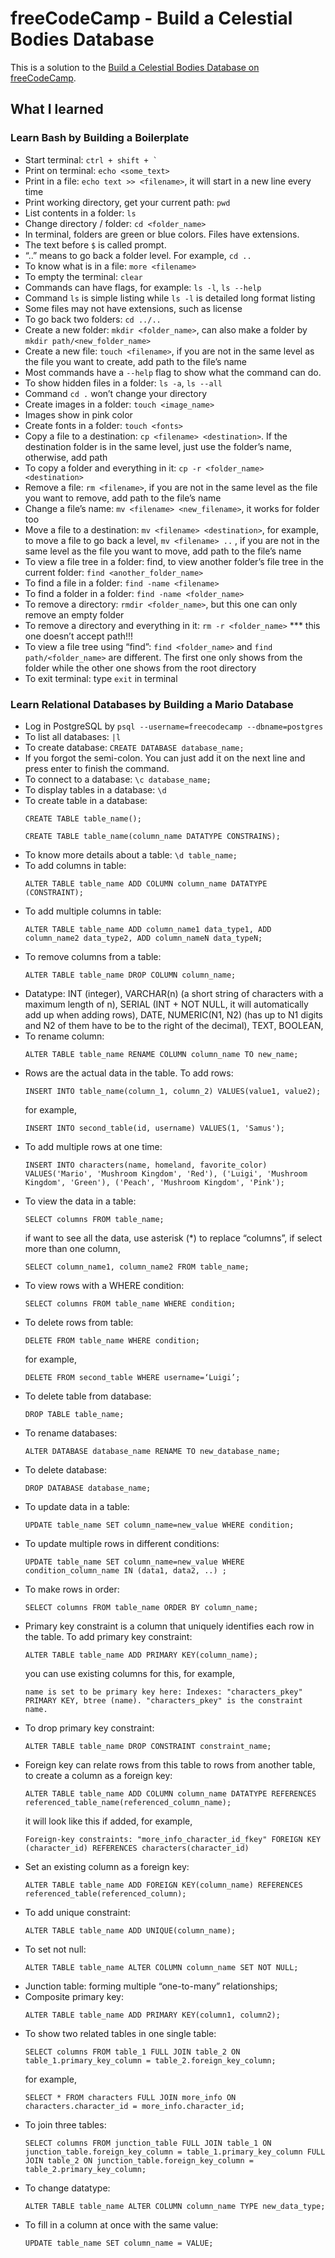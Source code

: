 # freeCodeCamp - Build a Celestial Bodies Database

This is a solution to the [Build a Celestial Bodies Database on freeCodeCamp](https://www.freecodecamp.org/learn/relational-database/build-a-celestial-bodies-database-project/build-a-celestial-bodies-database).

## What I learned

### Learn Bash by Building a Boilerplate

- Start terminal: ```ctrl + shift + ` ```
- Print on terminal: ```echo <some_text>```
- Print in a file: ```echo text >> <filename>```, it will start in a new line every time
- Print working directory, get your current path: ```pwd```
- List contents in a folder: ```ls```
- Change directory / folder: ```cd <folder_name>```
- In terminal, folders are green or blue colors. Files have extensions.
- The text before ```$``` is called prompt.
- “..” means to go back a folder level. For example, ```cd ..```
- To know what is in a file: ```more <filename>```
- To empty the terminal: ```clear```
- Commands can have flags, for example: ```ls -l```, ```ls --help```
- Command ```ls``` is simple listing while ```ls -l``` is detailed long format listing
- Some files may not have extensions, such as license
- To go back two folders: ```cd ../..```
- Create a new folder: ```mkdir <folder_name>```, can also make a folder by ```mkdir path/<new_folder_name>```
- Create a new file: ```touch <filename>```, if you are not in the same level as the file you want to create, add path to the file’s name
- Most commands have a ```--help``` flag to show what the command can do.
- To show hidden files in a folder: ```ls -a```, ```ls --all```
- Command ```cd .``` won’t change your directory
- Create images in a folder: ```touch <image_name>```
- Images show in pink color
- Create fonts in a folder: ```touch <fonts>```
- Copy a file to a destination: ```cp <filename> <destination>```. If the destination folder is in the same level, just use the folder’s name, otherwise, add path
- To copy a folder and everything in it: ```cp -r <folder_name> <destination>```
- Remove a file: ```rm <filename>```, if you are not in the same level as the file you want to remove, add path to the file’s name
- Change a file’s name: ```mv <filename> <new_filename>```, it works for folder too
- Move a file to a destination: ```mv <filename> <destination>```, for example, to move a file to go back a level, ```mv <filename> ..``` , if you are not in the same level as the file you want to move, add path to the file’s name
- To view a file tree in a folder: find, to view another folder’s file tree in the current folder: ```find <another_folder_name>```
- To find a file in a folder: ```find -name <filename>```
- To find a folder in a folder: ```find -name <folder_name>```
- To remove a directory: ```rmdir <folder_name>```, but this one can only remove an empty folder
- To remove a directory and everything in it: ```rm -r <folder_name>``` *** this one doesn’t accept path!!!
- To view a file tree using “find”: ```find <folder_name>``` and ```find path/<folder_name>``` are different. The first one only shows from the folder while the other one shows from the root directory
- To exit terminal: type ```exit``` in terminal

### Learn Relational Databases by Building a Mario Database

- Log in PostgreSQL by ```psql --username=freecodecamp --dbname=postgres```
- To list all databases: ```|l```
- To create database: ```CREATE DATABASE database_name;```
- If you forgot the semi-colon. You can just add it on the next line and press enter to finish the command. 
- To connect to a database: ```\c database_name;```
- To display tables in a database: ```\d```
- To create table in a database: 
    ```
    CREATE TABLE table_name();
    ``` 
    ```
    CREATE TABLE table_name(column_name DATATYPE CONSTRAINS);
    ```
- To know more details about a table: ```\d table_name;```
- To add columns in table: 
    ```
    ALTER TABLE table_name ADD COLUMN column_name DATATYPE (CONSTRAINT);
    ```
- To add multiple columns in table: 
    ```
    ALTER TABLE table_name ADD column_name1 data_type1, ADD column_name2 data_type2, ADD column_nameN data_typeN;
    ```
- To remove columns from a table: 
    ```
    ALTER TABLE table_name DROP COLUMN column_name;
    ```
- Datatype: INT (integer), VARCHAR(n) (a short string of characters with a maximum length of n), SERIAL (INT + NOT NULL, it will automatically add up when adding rows), DATE, NUMERIC(N1, N2) (has up to N1 digits and N2 of them have to be to the right of the decimal), TEXT, BOOLEAN, 
- To rename column: 
    ```
    ALTER TABLE table_name RENAME COLUMN column_name TO new_name;
    ```
- Rows are the actual data in the table. To add rows: 
    ```
    INSERT INTO table_name(column_1, column_2) VALUES(value1, value2);
    ``` 
    for example, 
    ```
    INSERT INTO second_table(id, username) VALUES(1, 'Samus');
    ```
- To add multiple rows at one time: 
    ```
    INSERT INTO characters(name, homeland, favorite_color) VALUES('Mario', 'Mushroom Kingdom', 'Red'), ('Luigi', 'Mushroom Kingdom', 'Green'), ('Peach', 'Mushroom Kingdom', 'Pink');
    ```
- To view the data in a table: 
    ```
    SELECT columns FROM table_name;
    ``` 
    if want to see all the data, use asterisk (*) to replace “columns”, if select more than one column, 
    ```
    SELECT column_name1, column_name2 FROM table_name;
    ```
- To view rows with a WHERE condition: 
    ```
    SELECT columns FROM table_name WHERE condition;
    ```
- To delete rows from table: 
    ```
    DELETE FROM table_name WHERE condition;
    ``` 
    for example, 
    ```
    DELETE FROM second_table WHERE username=‘Luigi’;
    ```
- To delete table from database: 
    ```
    DROP TABLE table_name;
    ```
- To rename databases: 
    ```
    ALTER DATABASE database_name RENAME TO new_database_name;
    ```
- To delete database: 
    ```
    DROP DATABASE database_name;
    ```
- To update data in a table: 
    ```
    UPDATE table_name SET column_name=new_value WHERE condition;
    ```
- To update multiple rows in different conditions: 
    ```
    UPDATE table_name SET column_name=new_value WHERE condition_column_name IN (data1, data2, ..) ;
    ```
- To make rows in order: 
    ```
    SELECT columns FROM table_name ORDER BY column_name;
    ```
- Primary key constraint is a column that uniquely identifies each row in the table. To add primary key constraint: 
    ```
    ALTER TABLE table_name ADD PRIMARY KEY(column_name);
    ``` 
    you can use existing columns for this, for example, 
    ```
    name is set to be primary key here: Indexes: "characters_pkey" PRIMARY KEY, btree (name). "characters_pkey" is the constraint name.
    ```
- To drop primary key constraint: 
    ```
    ALTER TABLE table_name DROP CONSTRAINT constraint_name;
    ```
- Foreign key can relate rows from this table to rows from another table, to create a column as a foreign key: 
    ```
    ALTER TABLE table_name ADD COLUMN column_name DATATYPE REFERENCES referenced_table_name(referenced_column_name);
    ```
    it will look like this if added, for example, 
    ```
    Foreign-key constraints: "more_info_character_id_fkey" FOREIGN KEY (character_id) REFERENCES characters(character_id)
    ```
- Set an existing column as a foreign key: 
    ```
    ALTER TABLE table_name ADD FOREIGN KEY(column_name) REFERENCES referenced_table(referenced_column);
    ```
- To add unique constraint: 
    ```
    ALTER TABLE table_name ADD UNIQUE(column_name);
    ```
- To set not null: 
    ```
    ALTER TABLE table_name ALTER COLUMN column_name SET NOT NULL;
    ```
- Junction table: forming multiple “one-to-many” relationships;
- Composite primary key: 
    ```
    ALTER TABLE table_name ADD PRIMARY KEY(column1, column2);
    ```
- To show two related tables in one single table: 
    ```
    SELECT columns FROM table_1 FULL JOIN table_2 ON table_1.primary_key_column = table_2.foreign_key_column;
    ``` 
    for example, 
    ```
    SELECT * FROM characters FULL JOIN more_info ON characters.character_id = more_info.character_id;
    ```
- To join three tables: 
    ```
    SELECT columns FROM junction_table FULL JOIN table_1 ON junction_table.foreign_key_column = table_1.primary_key_column FULL JOIN table_2 ON junction_table.foreign_key_column = table_2.primary_key_column;
    ```
- To change datatype: 
    ```
    ALTER TABLE table_name ALTER COLUMN column_name TYPE new_data_type;
    ```
- To fill in a column at once with the same value: 
    ```
    UPDATE table_name SET column_name = VALUE;
    ```
